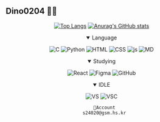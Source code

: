 ## Dino0204 👋🦖

<!--
**Dino0204/Dino0204** is a ✨ _special_ ✨ repository because its `README.md` (this file) appears on your GitHub profile.

Here are some ideas to get you started:

- 🔭 I’m currently working on ...
- 🌱 I’m currently learning ...
- 👯 I’m looking to collaborate on ...
- 🤔 I’m looking for help with ...
- 💬 Ask me about ...
- 📫 How to reach me: ...
- 😄 Pronouns: ...
- ⚡ Fun fact: ...
-->
<div align="center">

  [![Top Langs](https://github-readme-stats.vercel.app/api/top-langs/?username=Dino0204)](https://github.com/anuraghazra/github-readme-stats)
  [![Anurag's GitHub stats](https://github-readme-stats.vercel.app/api?username=Dino0204)](https://github.com/anuraghazra/github-readme-stats)

</div>
  
<div align="center">
  
  <details open>
  <summary>Language</summary>
    
  ![C](https://img.shields.io/badge/C-00599C?style=for-the-badge&logo=c&logoColor=white)
  ![Python](https://img.shields.io/badge/Python-14354C?style=for-the-badge&logo=python&logoColor=white)
  ![HTML](https://img.shields.io/badge/HTML5-E34F26?style=for-the-badge&logo=html5&logoColor=white)
  ![CSS](https://img.shields.io/badge/CSS3-1572B6?style=for-the-badge&logo=css3&logoColor=white)
  ![js](https://img.shields.io/badge/JavaScript-F7DF1E?style=for-the-badge&logo=JavaScript&logoColor=white)
  ![MD](https://img.shields.io/badge/Markdown-000000?style=for-the-badge&logo=markdown&logoColor=white)
    
  </details>

  <details open>
  <summary>Studying</summary>
  
  ![React](https://img.shields.io/badge/React-20232A?style=for-the-badge&logo=react&logoColor=61DAFB)
  ![Figma](https://img.shields.io/badge/Figma-F24E1E?style=for-the-badge&logo=figma&logoColor=white)
  ![GitHub](https://img.shields.io/badge/GitHub-100000?style=for-the-badge&logo=github&logoColor=white)

  </details>
  
  <details open>
  <summary>IDLE</summary>
    
  ![VS](https://img.shields.io/badge/Visual_Studio-5C2D91?style=for-the-badge&logo=visual%20studio&logoColor=white)
  ![VSC](https://img.shields.io/badge/Visual_Studio_Code-0078D4?style=for-the-badge&logo=visual%20studio%20code&logoColor=white)
  
  </details>

  ```
    🤖Account
    s24020@gsm.hs.kr
  ```
  
  <!--![Steam](https://img.shields.io/badge/Steam-000000?style=for-the-badge&logo=steam&logoColor=white)
  ![Riot](https://img.shields.io/badge/Riot_Games-D32936?style=for-the-badge&logo=riot-games&logoColor=white)
  ![Epic](https://img.shields.io/badge/Epic%20Games-313131?style=for-the-badge&logo=Epic%20Games&logoColor=white)!-->
  
</div>
